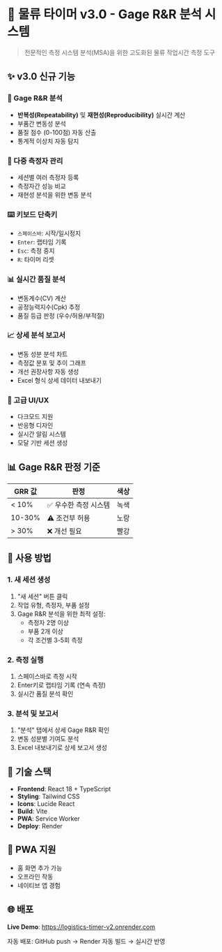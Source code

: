 # 🚀 물류 타이머 v3.0 - Gage R&R 분석 시스템

> 전문적인 측정 시스템 분석(MSA)을 위한 고도화된 물류 작업시간 측정 도구

## ✨ v3.0 신규 기능

### 🎯 Gage R&R 분석
- **반복성(Repeatability)** 및 **재현성(Reproducibility)** 실시간 계산
- 부품간 변동성 분석
- 품질 점수 (0-100점) 자동 산출
- 통계적 이상치 자동 탐지

### 👥 다중 측정자 관리
- 세션별 여러 측정자 등록
- 측정자간 성능 비교
- 재현성 분석을 위한 변동 분석

### ⌨️ 키보드 단축키
- `스페이스바`: 시작/일시정지
- `Enter`: 랩타임 기록  
- `Esc`: 측정 중지
- `R`: 타이머 리셋

### 📊 실시간 품질 분석
- 변동계수(CV) 계산
- 공정능력지수(Cpk) 추정  
- 품질 등급 판정 (우수/허용/부적절)

### 📈 상세 분석 보고서
- 변동 성분 분석 차트
- 측정값 분포 및 추이 그래프
- 개선 권장사항 자동 생성
- Excel 형식 상세 데이터 내보내기

### 🎨 고급 UI/UX
- 다크모드 지원
- 반응형 디자인
- 실시간 알림 시스템
- 모달 기반 세션 생성

## 📊 Gage R&R 판정 기준

| GRR 값 | 판정 | 색상 |
|--------|------|------|
| < 10% | ✅ 우수한 측정 시스템 | 녹색 |
| 10-30% | ⚠️ 조건부 허용 | 노랑 |
| > 30% | ❌ 개선 필요 | 빨강 |

## 🚀 사용 방법

### 1. 새 세션 생성
1. "새 세션" 버튼 클릭
2. 작업 유형, 측정자, 부품 설정
3. Gage R&R 분석을 위한 최적 설정:
   - 측정자 2명 이상
   - 부품 2개 이상  
   - 각 조건별 3-5회 측정

### 2. 측정 실행
1. 스페이스바로 측정 시작
2. Enter키로 랩타임 기록 (연속 측정)
3. 실시간 품질 분석 확인

### 3. 분석 및 보고서
1. "분석" 탭에서 상세 Gage R&R 확인
2. 변동 성분별 기여도 분석
3. Excel 내보내기로 상세 보고서 생성

## 🔧 기술 스택

- **Frontend**: React 18 + TypeScript
- **Styling**: Tailwind CSS
- **Icons**: Lucide React
- **Build**: Vite
- **PWA**: Service Worker
- **Deploy**: Render

## 📱 PWA 지원

- 홈 화면 추가 가능
- 오프라인 작동
- 네이티브 앱 경험

## 🌐 배포

**Live Demo**: https://logistics-timer-v2.onrender.com

자동 배포: GitHub push → Render 자동 빌드 → 실시간 반영
